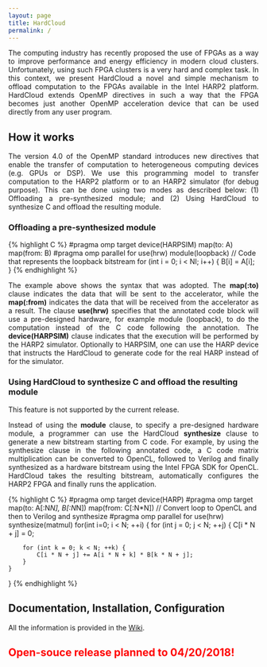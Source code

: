 ```yaml
---
layout: page
title: HardCloud
permalink: /
---
```


<p align="justify">
The computing industry has recently proposed the use of  FPGAs as a way to improve performance and energy efficiency in modern cloud clusters. Unfortunately, using such FPGA clusters  is a very hard and complex task. In this context, we present HardCloud a novel and simple mechanism to offload computation to  the FPGAs available in the  Intel HARP2 platform. HardCloud extends OpenMP directives in such a way that the FPGA becomes just another OpenMP acceleration device that can be used directly from any user program.
</p>

## How it works

<p align="justify">
The version 4.0 of the  OpenMP standard introduces new directives that
enable the transfer of  computation to heterogeneous computing devices
(e.g.  GPUs  or  DSP).  We  use this  programming  model  to  transfer
computation to the HARP2 platform or to an HARP2 simulator (for debug purpose).
This can be done using two modes as described below: (1) Offloading a pre-synthesized
module; and (2) Using HardCloud to synthesize C and offload the resulting module.
</p>

### Offloading a pre-synthesized module

{% highlight C %}
#pragma omp target device(HARPSIM) map(to: A) map(from: B)
#pragma omp parallel for use(hrw) module(loopback)
// Code that represents the loopback bitstream
for (int i = 0; i < NI; i++) {
    B[i] = A[i];
}
{% endhighlight %}

<p align="justify">
The example above shows the syntax that was adopted. The <b>map(:to)</b> clause indicates
the data that will be sent to the accelerator, while the <b>map(:from)</b> indicates the data that will be received from the accelerator as a result. The clause <b>use(hrw)</b> specifies that the annotated code block will use a pre-designed hardware, for example module (loopback), to do the computation instead of the C code following the annotation. The <b>device(HARPSIM)</b> clause indicates that the execution will be performed by the HARP2 simulator.
Optionally to HARPSIM, one can use the HARP device that instructs the
HardCloud to generate code for the real HARP instead of for the simulator.
</p>

### Using HardCloud to synthesize C and offload the resulting module

<p align="justify">
This feature is not supported by the current release.
</p>

<p align="justify">
Instead of using the <b>module</b> clause, to specify a pre-designed hardware module, a programmer can  use the HardCloud <b>synthesize</b> clause to generate a new bitstream starting from C code. For example, by using the synthesize clause in the following annotated code,  a C code  matrix multiplication  can be converted to OpenCL, followed to Verilog and finally synthesized as a hardware bitstream using the  Intel FPGA SDK for OpenCL. HardCloud takes the resulting bitstream, automatically  configures the HARP2 FPGA and finally runs the application.
</p>

{% highlight C %}
#pragma omp target device(HARP)
#pragma omp target map(to: A[:N*N], B[:N*N]) map(from: C[:N*N])
// Convert loop to OpenCL and then to  Verilog and synthesize
#pragma omp parallel for use(hrw) synthesize(matmul)
for(int i=0; i < N; ++i) {
    for (int j = 0; j < N; ++j) {
        C[i * N + j] = 0;
        
        for (int k = 0; k < N; ++k) {
            C[i * N + j] += A[i * N + k] * B[k * N + j];
        }
    }
}
{% endhighlight %}

## Documentation, Installation, Configuration

<p align="justify">
All the information is provided in the <a href="https://github.com/omphardcloud/hardcloud/wiki">Wiki</a>.
</p>

<h2><font color="red">Open-souce release planned to 04/20/2018!</font></h2>
